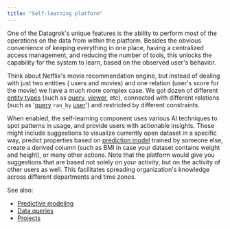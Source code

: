 ```yaml
---
title: "Self-learning platform"
---
```


One of the Datagrok's unique features is the ability to perform most of the operations on the data from within the
platform. Besides the obvious convenience of keeping everything in one place, having a centralized access management,
and reducing the number of tools, this unlocks the capability for the system to learn, based on the observed user's
behavior.

Think about Netflix's movie recommendation engine, but instead of dealing with just two entities (
users and movies) and one relation (user's score for the movie) we have a much more complex case. We got dozen of
different [entity types](../datagrok/concepts/objects.md)
(such as [query](../access/access.md#data-query), [viewer](../visualize/viewers/viewers.md), etc), connected with different relations
(such as '[query](../access/access.md#data-query) `ran_by` [user](../govern/user.md)') and restricted by different constraints.

When enabled, the self-learning component uses various AI techniques to spot patterns in usage, and provide users with
actionable insights. These might include suggestions to visualize currently open dataset in a specific way, predict
properties based on [prediction model](learn.md) trained by someone else, create a derived column (such as
BMI in case your dataset contains weight and height), or many other actions. Note that the platform would give you
suggestions that are based not solely on your activity, but on the activity of other users as well. This facilitates
spreading organization's knowledge across different departments and time zones.

See also:

* [Predictive modeling](learn.md)
* [Data queries](../access/access.md#data-query)
* [Projects](../collaborate/project.md)
